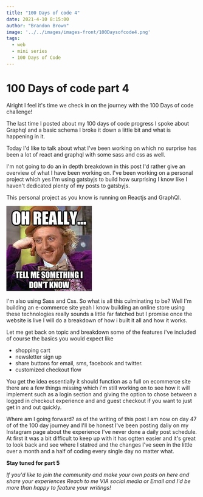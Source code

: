 ```yaml
---
title: "100 Days of code 4"
date: 2021-4-10 8:15:00
author: "Brandon Brown"
image: '../../images/images-front/100Daysofcode4.png'
tags:
  - web
  - mini series
  - 100 Days of Code
---
```


# 100 Days of code part 4

Alright I feel it's time we check in on the journey with the 100 Days of code challenge!

The last time I posted about my 100 days of code progress I spoke about Graphql and a basic schema I broke it down a little bit and what is happening in it.

Today I'd like to talk about what I've been working on which no surprise has been a lot of react and graphql with some sass and css as well.

I'm not going to do an in depth breakdown in this post I'd rather give an overview of what I have been working on. I've been working on a personal project which yes I'm using gatsbyjs to build how surprising I know like I haven't dedicated plenty of my posts to gatsbyjs.

This personal project as you know is running on Reactjs and GraphQl.

![willy wonka with text saying tell me something I don't know.](../../images/images-md/tellme.jpeg)

I'm also using Sass and Css. So what is all this culminating to be? Well I'm building an e-commerce site yeah I know building an online store using these technologies really sounds a little far fatched but I promise once the website is live I will do a breakdown of how i built it all and how it works.

Let me get back on topic and breakdown some of the features i've included of course the basics you would expect like 

- shopping cart
- newsletter sign up
- share buttons for email, sms, facebook and twitter.
- customized checkout flow

You get the idea essentially it should function as a full on ecommerce site there are a few things missing which i'm still working on to see how it will implement such as a login section and giving the option to chose between a logged in checkout experience and and guest checkout if you want to just get in and out quickly. 

Where am I going forward? as of the writing of this post I am now on day 47 of of the 100 day journey and I'll be honest I've been posting daliy on my Instagram page about the experience I've never done a daily post schedule. At first it was a bit difficult to keep up with it has ogtten easier and it's great to look back and see where I statred and the changes I've seen in the little over a month and a half of coding every single day no matter what.

**Stay tuned for part 5**

*If you'd like to join the community and make your own posts on here and share your experiences Reach to me VIA social media or Email and I'd be more than happy to feature your writings!*


